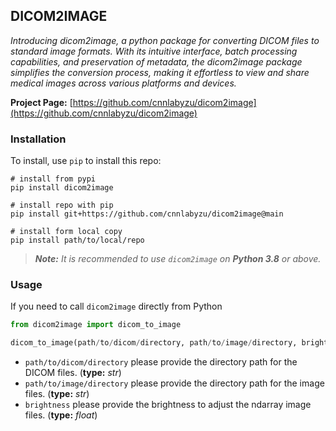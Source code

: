 ## DICOM2IMAGE

*Introducing dicom2image, a python package for converting DICOM files to standard image formats. With its intuitive interface, batch processing capabilities, and preservation of metadata, the dicom2image package simplifies the conversion process, making it effortless to view and share medical images across various platforms and devices.*

**Project Page:** [https://github.com/cnnlabyzu/dicom2image](https://github.com/cnnlabyzu/dicom2image)

### Installation

To install, use `pip` to install this repo:

    # install from pypi
    pip install dicom2image

    # install repo with pip
    pip install git+https://github.com/cnnlabyzu/dicom2image@main

    # install form local copy
    pip install path/to/local/repo


> ***Note:** It is recommended to use `dicom2image` on **Python 3.8** or above.*

### Usage


If you need to call `dicom2image` directly from Python

```Python
from dicom2image import dicom_to_image

dicom_to_image(path/to/dicom/directory, path/to/image/directory, brightness)
```


- `path/to/dicom/directory` please provide the directory path for the DICOM files. (**type:** *str*)
- `path/to/image/directory` please provide the directory path for the image files. (**type:** *str*)
- `brightness` please provide the brightness to adjust the ndarray image files. (**type:** *float*)



